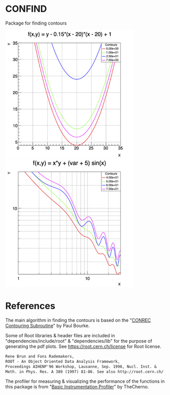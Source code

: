 # CONFIND
Package for finding contours

<img src=/img/0_Function.jpg  width="400" height="400"> <img src=/img/3_Modify_Object.jpg  width="400" height="400">



# References
The main algorithm in finding the contours is based on the "[CONREC Contouring Subroutine](http://paulbourke.net/papers/conrec/)" by Paul Bourke.

Some of Root libraries & header files are included in "dependencies/include/root" & "dependencies/lib" for the purpose of generating the pdf plots. See https://root.cern.ch/license for Root license.

```
Rene Brun and Fons Rademakers,
ROOT - An Object Oriented Data Analysis Framework,
Proceedings AIHENP'96 Workshop, Lausanne, Sep. 1996, Nucl. Inst. & Meth. in Phys. Res. A 389 (1997) 81-86. See also http://root.cern.ch/
```
The profiler for measuring & visualizing the performance of the functions in this package is from "[Basic Instrumentation Profiler](https://gist.github.com/TheCherno/31f135eea6ee729ab5f26a6908eb3a5e)" by TheCherno.
